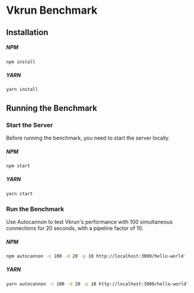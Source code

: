 # Vkrun Benchmark

## Installation

##### NPM

```bash
npm install
```

##### YARN

```bash
yarn install
```

## Running the Benchmark

### Start the Server

Before running the benchmark, you need to start the server locally.

##### NPM

```bash
npm start
```

##### YARN

```bash
yarn start
```

### Run the Benchmark

Use Autocannon to test Vkrun's performance with 100 simultaneous connections for 20 seconds, with a pipeline factor of 10.

##### NPM

```bash
npm autocannon -c 100 -d 20 -p 10 http://localhost:3000/hello-world'
```

##### YARN

```bash
yarn autocannon -c 100 -d 20 -p 10 http://localhost:3000/hello-world'
```

